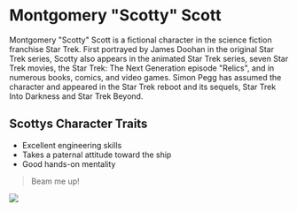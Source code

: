 # Montgomery "Scotty" Scott

Montgomery "Scotty" Scott is a fictional character in the science fiction franchise Star Trek. First portrayed by James Doohan in the original Star Trek series, Scotty also appears in the animated Star Trek series, seven Star Trek movies, the Star Trek: The Next Generation episode "Relics", and in numerous books, comics, and video games. Simon Pegg has assumed the character and appeared in the Star Trek reboot and its sequels, Star Trek Into Darkness and Star Trek Beyond.

## Scottys Character Traits
* Excellent engineering skills
* Takes a paternal attitude toward the ship
* Good hands-on mentality

> Beam me up!

<img src="https://en.wikipedia.org/wiki/File:James_Doohan_Scotty_Star_Trek.JPG"/>

